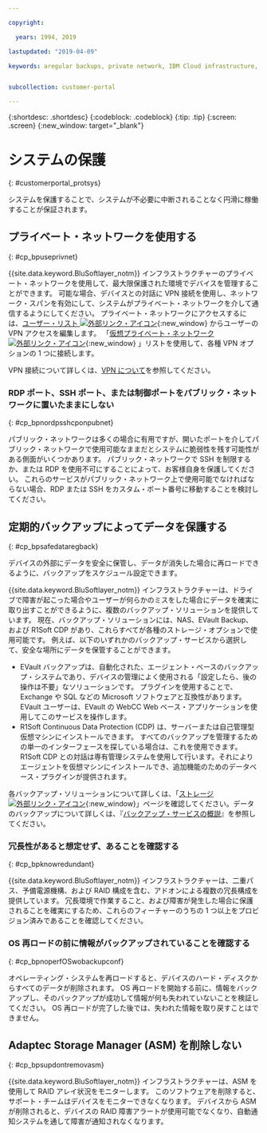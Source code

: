 ```yaml
---

copyright:

  years: 1994, 2019

lastupdated: "2019-04-09"

keywords: aregular backups, private network, IBM Cloud infrastructure, 


subcollection: customer-portal

---
```


{:shortdesc: .shortdesc}
{:codeblock: .codeblock}
{:tip: .tip}
{:screen: .screen}
{:new_window: target="_blank"}


# システムの保護
{: #customerportal_protsys}

システムを保護することで、システムが不必要に中断されることなく円滑に稼働することが保証されます。

## プライベート・ネットワークを使用する
{: #cp_bpuseprivnet}

{{site.data.keyword.BluSoftlayer_notm}} インフラストラクチャーのプライベート・ネットワークを使用して、最大限保護された環境でデバイスを管理することができます。 可能な場合、デバイスとの対話に VPN 接続を使用し、ネットワーク・スパンを有効にして、システムがプライベート・ネットワークを介して通信するようにしてください。 プライベート・ネットワークにアクセスするには、[ユーザー・リスト ![外部リンク・アイコン](../icons/launch-glyph.svg)](https://control.softlayer.com/account/user/list){:new_window} からユーザーの VPN アクセスを編集します。 「[仮想プライベート・ネットワーク ![外部リンク・アイコン](../icons/launch-glyph.svg)](http://www.softlayer.com/vpn-access){:new_window} 」リストを使用して、各種 VPN オプションの 1 つに接続します。

VPN 接続について詳しくは、[VPN について](/docs/infrastructure/iaas-vpn?topic=VPN-about-iaas-vpn#about-iaas-vpn)を参照してください。

### RDP ポート、SSH ポート、または制御ポートをパブリック・ネットワークに置いたままにしない
{: #cp_bpnordpsshcponpubnet}

パブリック・ネットワークは多くの場合に有用ですが、開いたポートを介してパブリック・ネットワークで使用可能なままだとシステムに脆弱性を残す可能性がある側面がいくつかあります。 パブリック・ネットワークで SSH を制限するか、または RDP を使用不可にすることによって、お客様自身を保護してください。 これらのサービスがパブリック・ネットワーク上で使用可能でなければならない場合、RDP または SSH をカスタム・ポート番号に移動することを検討してください。

## 定期的バックアップによってデータを保護する
{: #cp_bpsafedataregback}

デバイスの外部にデータを安全に保管し、データが消失した場合に再ロードできるように、バックアップをスケジュール設定できます。

{{site.data.keyword.BluSoftlayer_notm}} インフラストラクチャーは、ドライブで障害が起こった場合やユーザーが何らかのミスをした場合にデータを確実に取り出すことができるように、複数のバックアップ・ソリューションを提供しています。 現在、バックアップ・ソリューションには、NAS、EVault Backup、および R1Soft CDP があり、これらすべてが各種のストレージ・オプションで使用可能です。
例えば、以下のいずれかのバックアップ・サービスから選択して、安全な場所にデータを保管することができます。
  * EVault バックアップは、自動化された、エージェント・ベースのバックアップ・システムであり、デバイスの管理によく使用される「設定したら、後の操作は不要」なソリューションです。 プラグインを使用することで、Exchange や SQL などの Microsoft ソフトウェアと互換性があります。 EVault ユーザーは、EVault の WebCC Web ベース・アプリケーションを使用してこのサービスを操作します。
  * R1Soft Continuous Data Protection (CDP) は、サーバーまたは自己管理型仮想マシンにインストールできます。 すべてのバックアップを管理するための単一のインターフェースを探している場合は、これを使用できます。 R1Soft CDP との対話は専有管理システムを使用して行います。それによりエージェントを仮想マシンにインストールでき、追加機能のためのデータベース・プラグインが提供されます。

 各バックアップ・ソリューションについて詳しくは、「[ストレージ ![外部リンク・アイコン](../icons/launch-glyph.svg)](http://www.softlayer.com/services/storagelayer/){:new_window}」ページを確認してください。データのバックアップについて詳しくは、『[バックアップ・サービスの概説](/docs/infrastructure/Backup?topic=Backup-getting-started#getting-started)』を参照してください。

### 冗長性があると想定せず、あることを確認する
{: #cp_bpknowredundant}

{{site.data.keyword.BluSoftlayer_notm}} インフラストラクチャーは、二重パス、予備電源機構、および RAID 構成を含む、アドオンによる複数の冗長構成を提供しています。 冗長環境で作業すること、および障害が発生した場合に保護されることを確実にするため、これらのフィーチャーのうちの 1 つ以上をプロビジョン済みであることを確認してください。

### OS 再ロードの前に情報がバックアップされていることを確認する
{: #cp_bpnoperfOSwobackupconf}

オペレーティング・システムを再ロードすると、デバイスのハード・ディスクからすべてのデータが削除されます。 OS 再ロードを開始する前に、情報をバックアップし、そのバックアップが成功して情報が何も失われていないことを検証してください。 OS 再ロードが完了した後では、失われた情報を取り戻すことはできません。

## Adaptec Storage Manager (ASM) を削除しない
{: #cp_bpsupdontremovasm}

 {{site.data.keyword.BluSoftlayer_notm}} インフラストラクチャーは、ASM を使用して RAID アレイ状況をモニターします。 このソフトウェアを削除すると、サポート・チームはデバイスをモニターできなくなります。 デバイスから ASM が削除されると、デバイスの RAID 障害アラートが使用可能でなくなり、自動通知システムを通して障害が通知されなくなります。
